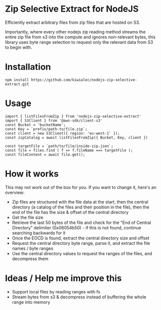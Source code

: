 # Zip Selective Extract for NodeJS

Efficiently extract arbitrary files from zip files that are hosted on S3.

Importantly, where every other nodejs zip reading method streams the entire zip file from s3 into the compute and ignores non-relevant bytes, this library uses byte range selection to request only the relevant data from S3 to begin with.

# Installation

`npm install https://github.com/kiwialec/nodejs-zip-selective-extract.git`

# Usage

```
import { listFilesFromZip } from 'nodejs-zip-selective-extract'
import { S3Client } from '@aws-sdk/client-s3'
const Bucket = 'bucketName';
const Key = `prefix/path-to/file.zip`;
const client = new S3Client({ region: 'eu-west-1' }); 
const zipCatalog = await listFilesFromZip({ Bucket, Key, client })

const targetFile = `path/to/file/inside-zip.json`;
const file = files.find ( f => f.fileName === targetFile );
const fileContent = await file.get();
```

# How it works 

This may not work out of the box for you. If you want to change it, here's an overview:

- Zip files are structured with the file data at the start, then the central directory (a catalog of the files and their position in the file), then the end of the file has the size & offset of the central directory
- Get the file size
- Retrieve the last 50 bytes of the file and check for the "End of Central Directory" delimiter (0x06054b50) - if this is not found, continue searching backwards for it
- Once the EOCD is found, extract the central directory size and offset
- Request the central directory byte range, parse it, and extract the file names / byte ranges
- Use the central directory values to request the ranges of the files, and decompress them

# Ideas / Help me improve this

- Support local files by reading ranges with fs 
- Stream bytes from s3 & decompress instead of buffering the whole range into memory